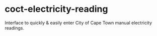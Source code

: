 # coct-electricity-reading
Interface to quickly &amp; easily enter City of Cape Town manual electricity readings.

